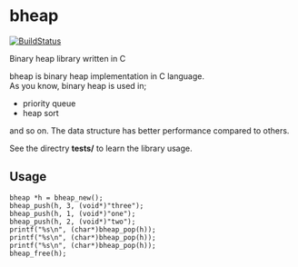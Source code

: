 # bheap
[![BuildStatus](https://travis-ci.org/rk0der/bheap.svg?branch=master)](https://travis-ci.org/rk0der/bheap)

Binary heap library written in C

bheap is binary heap implementation in C language.  
As you know, binary heap is used in;

- priority queue
- heap sort

and so on. The data structure has better performance compared to others.

See the directry **tests/** to learn the library usage.
## Usage

```
bheap *h = bheap_new();
bheap_push(h, 3, (void*)"three");
bheap_push(h, 1, (void*)"one");
bheap_push(h, 2, (void*)"two");
printf("%s\n", (char*)bheap_pop(h));
printf("%s\n", (char*)bheap_pop(h));
printf("%s\n", (char*)bheap_pop(h));
bheap_free(h);
```
